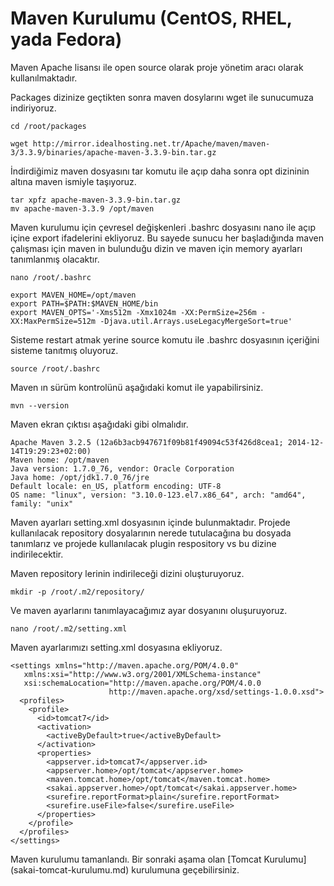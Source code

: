 # Maven Kurulumu (CentOS, RHEL, yada Fedora)

Maven Apache lisansı ile open source olarak proje yönetim aracı olarak kullanılmaktadır.

Packages dizinize geçtikten sonra maven dosylarını wget ile sunucumuza indiriyoruz.
```
cd /root/packages
```
```
wget http://mirror.idealhosting.net.tr/Apache/maven/maven-3/3.3.9/binaries/apache-maven-3.3.9-bin.tar.gz
```
İndirdiğimiz maven dosyasını tar komutu ile açıp daha sonra opt dizininin altına maven ismiyle taşıyoruz.
```
tar xpfz apache-maven-3.3.9-bin.tar.gz
mv apache-maven-3.3.9 /opt/maven
```
Maven kurulumu için çevresel değişkenleri .bashrc dosyasını nano ile açıp içine export ifadelerini ekliyoruz. Bu sayede sunucu her başladığında maven çalışması için maven in bulunduğu dizin ve maven için memory ayarları tanımlanmış olacaktır.

```
nano /root/.bashrc

export MAVEN_HOME=/opt/maven
export PATH=$PATH:$MAVEN_HOME/bin
export MAVEN_OPTS='-Xms512m -Xmx1024m -XX:PermSize=256m -XX:MaxPermSize=512m -Djava.util.Arrays.useLegacyMergeSort=true'
```
Sisteme restart atmak yerine source komutu ile .bashrc dosyasının içeriğini sisteme tanıtmış oluyoruz.
```
source /root/.bashrc
```
Maven ın sürüm kontrolünü aşağıdaki komut ile yapabilirsiniz.
```
mvn --version
```
Maven ekran çıktısı aşağıdaki gibi olmalıdır.
```
Apache Maven 3.2.5 (12a6b3acb947671f09b81f49094c53f426d8cea1; 2014-12-14T19:29:23+02:00)
Maven home: /opt/maven
Java version: 1.7.0_76, vendor: Oracle Corporation
Java home: /opt/jdk1.7.0_76/jre
Default locale: en_US, platform encoding: UTF-8
OS name: "linux", version: "3.10.0-123.el7.x86_64", arch: "amd64", family: "unix"
```

Maven ayarları setting.xml dosyasının içinde bulunmaktadır. Projede kullanılacak repository dosyalarının nerede tutulacağına bu dosyada tanımlarız ve projede kullanılacak plugin respository vs bu dizine indirilecektir.

Maven repository lerinin indirileceği dizini oluşturuyoruz.
```
mkdir -p /root/.m2/repository/
```
Ve maven ayarlarını tanımlayacağımız ayar dosyanını oluşuruyoruz.
```
nano /root/.m2/setting.xml
```
Maven ayarlarımızı setting.xml dosyasına ekliyoruz.
```
<settings xmlns="http://maven.apache.org/POM/4.0.0"
   xmlns:xsi="http://www.w3.org/2001/XMLSchema-instance"
   xsi:schemaLocation="http://maven.apache.org/POM/4.0.0
                      http://maven.apache.org/xsd/settings-1.0.0.xsd">
  <profiles>
    <profile>
      <id>tomcat7</id>
      <activation>
        <activeByDefault>true</activeByDefault>
      </activation>
      <properties>
        <appserver.id>tomcat7</appserver.id>
        <appserver.home>/opt/tomcat</appserver.home>
        <maven.tomcat.home>/opt/tomcat</maven.tomcat.home>
        <sakai.appserver.home>/opt/tomcat</sakai.appserver.home>
        <surefire.reportFormat>plain</surefire.reportFormat>
        <surefire.useFile>false</surefire.useFile>
      </properties>
    </profile>
  </profiles>
</settings>
```

Maven kurulumu tamanlandı. Bir sonraki aşama olan [Tomcat Kurulumu] (sakai-tomcat-kurulumu.md) kurulumuna geçebilirsiniz.
